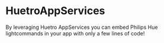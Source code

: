 # HuetroAppServices
By leveraging Huetro AppServices you can embed Philips Hue lightcommands in your app with only a few lines of code!
